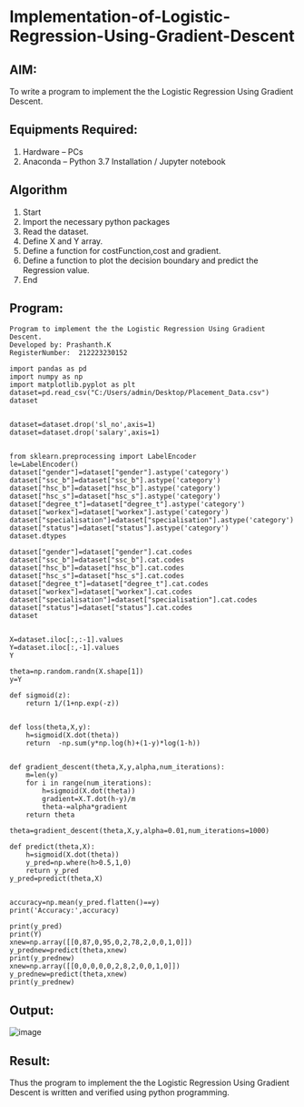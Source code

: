 # Implementation-of-Logistic-Regression-Using-Gradient-Descent

## AIM:
To write a program to implement the the Logistic Regression Using Gradient Descent.

## Equipments Required:
1. Hardware – PCs
2. Anaconda – Python 3.7 Installation / Jupyter notebook

## Algorithm
1. Start
2. Import the necessary python packages
3. Read the dataset.
4. Define X and Y array.
5. Define a function for costFunction,cost and gradient.
6. Define a function to plot the decision boundary and predict the Regression value.
7. End 

## Program:
```
Program to implement the the Logistic Regression Using Gradient Descent.
Developed by: Prashanth.K
RegisterNumber:  212223230152
```
```
import pandas as pd
import numpy as np
import matplotlib.pyplot as plt
dataset=pd.read_csv("C:/Users/admin/Desktop/Placement_Data.csv")
dataset


dataset=dataset.drop('sl_no',axis=1)
dataset=dataset.drop('salary',axis=1)


from sklearn.preprocessing import LabelEncoder
le=LabelEncoder()
dataset["gender"]=dataset["gender"].astype('category')
dataset["ssc_b"]=dataset["ssc_b"].astype('category')
dataset["hsc_b"]=dataset["hsc_b"].astype('category')
dataset["hsc_s"]=dataset["hsc_s"].astype('category')
dataset["degree_t"]=dataset["degree_t"].astype('category')
dataset["workex"]=dataset["workex"].astype('category')
dataset["specialisation"]=dataset["specialisation"].astype('category')
dataset["status"]=dataset["status"].astype('category')
dataset.dtypes

dataset["gender"]=dataset["gender"].cat.codes
dataset["ssc_b"]=dataset["ssc_b"].cat.codes
dataset["hsc_b"]=dataset["hsc_b"].cat.codes
dataset["hsc_s"]=dataset["hsc_s"].cat.codes
dataset["degree_t"]=dataset["degree_t"].cat.codes
dataset["workex"]=dataset["workex"].cat.codes
dataset["specialisation"]=dataset["specialisation"].cat.codes
dataset["status"]=dataset["status"].cat.codes
dataset


X=dataset.iloc[:,:-1].values
Y=dataset.iloc[:,-1].values
Y

theta=np.random.randn(X.shape[1])
y=Y

def sigmoid(z):
    return 1/(1+np.exp(-z))


def loss(theta,X,y):
    h=sigmoid(X.dot(theta))
    return  -np.sum(y*np.log(h)+(1-y)*log(1-h))


def gradient_descent(theta,X,y,alpha,num_iterations):
    m=len(y)
    for i in range(num_iterations):
        h=sigmoid(X.dot(theta))
        gradient=X.T.dot(h-y)/m
        theta-=alpha*gradient
    return theta

theta=gradient_descent(theta,X,y,alpha=0.01,num_iterations=1000)

def predict(theta,X):
    h=sigmoid(X.dot(theta))
    y_pred=np.where(h>0.5,1,0)
    return y_pred
y_pred=predict(theta,X)


accuracy=np.mean(y_pred.flatten()==y)
print('Accuracy:',accuracy)

print(y_pred)
print(Y)
xnew=np.array([[0,87,0,95,0,2,78,2,0,0,1,0]])
y_prednew=predict(theta,xnew)
print(y_prednew)
xnew=np.array([[0,0,0,0,0,2,8,2,0,0,1,0]])
y_prednew=predict(theta,xnew)
print(y_prednew)

```

## Output:
![image](https://github.com/user-attachments/assets/6a934e2b-76c3-4f24-9b0d-e4c8f292e0f0)



## Result:
Thus the program to implement the the Logistic Regression Using Gradient Descent is written and verified using python programming.

